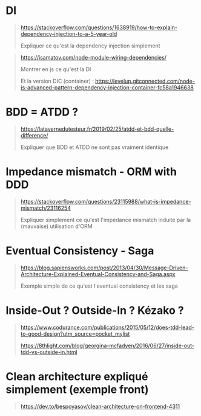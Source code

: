 # DI

> <https://stackoverflow.com/questions/1638919/how-to-explain-dependency-injection-to-a-5-year-old>
> 
> Expliquer ce qu'est la dependency injection simplement

> <https://isamatov.com/node-module-wiring-dependencies/>
>
> Montrer en js ce qu'est la DI
>
> Et la version DIC (container) : <https://levelup.gitconnected.com/node-js-advanced-pattern-dependency-injection-container-fc58a1946638>

# BDD = ATDD ?

> <https://latavernedutesteur.fr/2019/02/25/atdd-et-bdd-quelle-difference/>
>
> Expliquer que BDD et ATDD ne sont pas vraiment identique

# Impedance mismatch - ORM with DDD

> <https://stackoverflow.com/questions/23115988/what-is-impedance-mismatch/23116254>
>
> Expliquer simplement ce qu'est l'impedance mismatch induite par la (mauvaise) utilisation d'ORM

# Eventual Consistency - Saga

> <https://blog.sapiensworks.com/post/2013/04/30/Message-Driven-Architecture-Explained-Eventual-Consistency-and-Saga.aspx>
>
> Exemple simple de ce qu'est l'eventual consistency et les saga

# Inside-Out ? Outside-In ? Kézako ?

> <https://www.codurance.com/publications/2015/05/12/does-tdd-lead-to-good-design?utm_source=pocket_mylist>
> 
> <https://8thlight.com/blog/georgina-mcfadyen/2016/06/27/inside-out-tdd-vs-outside-in.html>

# Clean architecture expliqué simplement (exemple front)

> <https://dev.to/bespoyasov/clean-architecture-on-frontend-4311>
